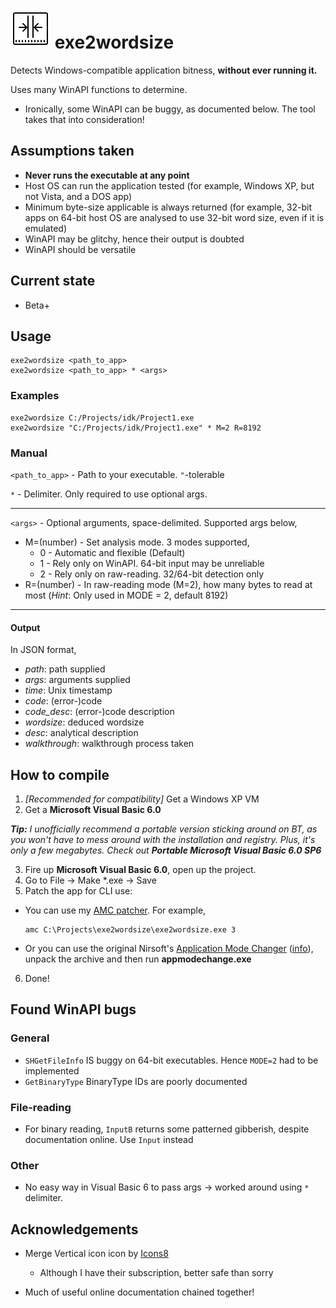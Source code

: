 # !["|-.-|"](icons8-merge-vertical-64.png) exe2wordsize
Detects Windows-compatible application bitness, **without ever running it.**

Uses many WinAPI functions to determine.
* Ironically, some WinAPI can be buggy, as documented below. The tool takes that into consideration!

## Assumptions taken
* **Never runs the executable at any point**
* Host OS can run the application tested (for example, Windows XP, but not Vista, and a DOS app)
* Minimum byte-size applicable is always returned (for example, 32-bit apps on 64-bit host OS are analysed to use 32-bit word size, even if it is emulated)
* WinAPI may be glitchy, hence their output is doubted
* WinAPI should be versatile

## Current state
* Beta+


## Usage
```
exe2wordsize <path_to_app>
exe2wordsize <path_to_app> * <args>
```

### Examples
```
exe2wordsize C:/Projects/idk/Project1.exe
exe2wordsize "C:/Projects/idk/Project1.exe" * M=2 R=8192
```

### Manual
`<path_to_app>` - Path to your executable. `"`-tolerable

`*` - Delimiter. Only required to use optional args.

----

`<args>` - Optional arguments, space-delimited. Supported args below,
* M=(number) - Set analysis mode. 3 modes supported,
	* 0 - Automatic and flexible (Default)
	* 1 - Rely only on WinAPI. 64-bit input may be unreliable
	* 2 - Rely only on raw-reading. 32/64-bit detection only
* R=(number) - In raw-reading mode (M=2), how many bytes to read at most
(*Hint*: Only used in MODE = 2, default 8192)

----

#### Output

In JSON format,

* *path*: path supplied
* *args*: arguments supplied
* *time*: Unix timestamp
* *code*: (error-)code
* *code_desc*: (error-)code description
* *wordsize*: deduced wordsize
* *desc*: analytical description
* *walkthrough*: walkthrough process taken

## How to compile
1. *[Recommended for compatibility]* Get a Windows XP VM
2. Get a **Microsoft Visual Basic 6.0** 

***Tip:** I unofficially recommend a portable version sticking around on BT, as you won't have to mess around with the installation and registry. Plus, it's only a few megabytes. Check out **Portable Microsoft Visual Basic 6.0 SP6***

3. Fire up **Microsoft Visual Basic 6.0**, open up the project.
4. Go to File → Make *.exe → Save
5. Patch the app for CLI use:
* You can use my [AMC patcher](https://github.com/TAbdiukov/AMC_patcher-CLI). For example,

    ```
	amc C:\Projects\exe2wordsize\exe2wordsize.exe 3
	```
	
* Or you can use the original Nirsoft's [Application Mode Changer](http://www.nirsoft.net/vb/console.zip) ([info](http://www.nirsoft.net/vb/console.html)), unpack the archive and then run **appmodechange.exe**

6. Done!

## Found WinAPI bugs
### General
* `SHGetFileInfo` IS buggy on 64-bit executables. Hence `MODE=2` had to be implemented
* `GetBinaryType` BinaryType IDs are poorly documented

### File-reading
* For binary reading, `InputB` returns some patterned gibberish, despite documentation online. Use `Input` instead

### Other
* No easy way in Visual Basic 6 to pass args → worked around using `*` delimiter.

## Acknowledgements

* Merge Vertical icon icon by [Icons8](https://icons8.com)
    * Although I have their subscription, better safe than sorry

* Much of useful online documentation chained together!
